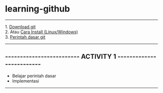 # learning-github
<hr/>
1. <a href="https://git-scm.com/downloads">Download git</a><br/>
2. Atau <a href="https://www.petanikode.com/git-install/">Cara Install (Linux/Windows)</a><br/>
3. <a href="https://gist.github.com/iruwl/bad4c2128660dbd93e2d2c51b5ebf862">Perintah dasar git</a>
<hr/>
<h2>------------------------- ACTIVITY 1 -------------------------</h2>
<ul>
  <li>Belajar perintah dasar</li>
  <li>Implementasi</li>
</ul>
<hr/>
